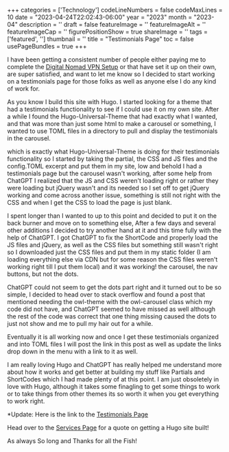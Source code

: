 ﻿+++
categories = ['Technology']
codeLineNumbers = false
codeMaxLines = 10
date = "2023-04-24T22:02:43-06:00"
year = "2023"
month = "2023-04"
description = ''
draft = false
featureImage = ''
featureImageAlt = ''
featureImageCap = ''
figurePositionShow = true
shareImage = ''
tags = ['featured', '']
thumbnail = ''
title = "Testimonials Page"
toc = false
usePageBundles = true
+++

I have been getting a consistent number of people either paying me to complete the [Digital Nomad VPN Setup](https://techrelay.xyz/post/nomad-vpn) or that have set it up on their own, are super satisfied, and want to let me know so I decided to start working on a testimonials page for those folks as well as anyone else I do any kind of work for. 

As you know I build this site with Hugo. I started looking for a theme that had a testimonials functionality to see if I could use it on my own site. After a while I found the Hugo-Universal-Theme that had exactly what I wanted, and that was more than just some html to make a carousel or something, I wanted to use TOML files in a directory to pull and display the testimonials in the carousel. 

which is exactly what Hugo-Universal-Theme is doing for their testimonials functionality so I started by taking the partial, the CSS and JS files and the config.TOML excerpt and put them in my site, low and behold I had a testimonials page but the carousel wasn't working, after some help from ChatGPT I realized that the JS and CSS weren't loading right or rather they were loading but jQuery wasn't and its needed so I set off to get jQuery working and come across another issue, something is still not right with the CSS and when I get the CSS to load the page is just blank.

I spent longer than I wanted to up to this point and decided to put it on the back burner and move on to something else, After a few days and several other additions I decided to try another hand at it and this time fully with the help of ChatGPT. I got ChatGPT to fix the ShortCode and properly load the JS files and jQuery, as well as the CSS files but something still wasn't right so I downloaded just the CSS files and put them in my static folder (I am loading everything else via CDN but for some reason the CSS files weren't working right till I put them local) and it was working! the carousel, the nav buttons, but not the dots.

ChatGPT could not seem to get the dots part right and it turned out to be so simple, I decided to head over to stack overflow and found a post that mentioned needing the owl-theme with the owl-carousel class which my code did not have, and ChatGPT seemed to have missed as well although the rest of the code was correct that one thing missing caused the dots to just not show and me to pull my hair out for a while. 

Eventually it is all working now and once I get these testimonials organized and into TOML files I will post the link in this post as well as update the links drop down in the menu with a link to it as well. 

I am really loving Hugo and ChatGPT has really helped me understand more about how it works and get better at building my stuff like Partials and ShortCodes which I had made plenty of at this point. I am just obsoletely in love with Hugo, although it takes some finagling to get some things to work or to take things from other themes its so worth it when you get everything to work right.

*Update: Here is the link to the [Testimonials Page](https://techrelay.xyz/testimonials/)

Head over to the [Services Page](https://techrelay.xyz/services) for a quote on getting a Hugo site built!

As always So long and Thanks for all the Fish!